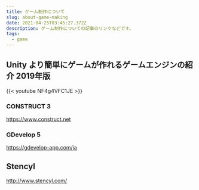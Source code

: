 ```yaml
---
title: ゲーム制作について
slug: about-game-making
date: 2021-04-25T03:45:27.372Z
description: ゲーム制作についての記事のリンクなどです。
tags:
  - game
---
```

## Unity より簡単にゲームが作れるゲームエンジンの紹介 2019年版

{{< youtube NF4g4VFC1JE >}}

### CONSTRUCT 3


<https://www.construct.net​>


### GDevelop 5


<https://gdevelop-app.com/ja​>


## Stencyl


<http://www.stencyl.com/>